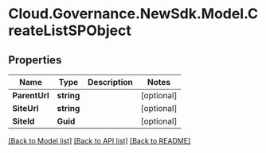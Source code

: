 # Cloud.Governance.NewSdk.Model.CreateListSPObject
## Properties

Name | Type | Description | Notes
------------ | ------------- | ------------- | -------------
**ParentUrl** | **string** |  | [optional] 
**SiteUrl** | **string** |  | [optional] 
**SiteId** | **Guid** |  | [optional] 

[[Back to Model list]](../README.md#documentation-for-models) [[Back to API list]](../README.md#documentation-for-api-endpoints) [[Back to README]](../README.md)

